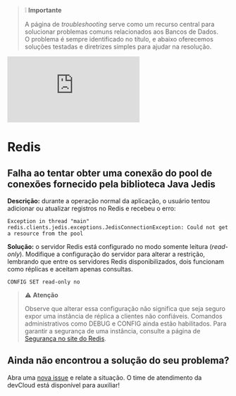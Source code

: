 > :grey_exclamation: **Importante** 
> 
> A página de *troubleshooting* serve como um recurso central para solucionar problemas comuns relacionados aos Bancos de Dados. <br>
>O problema é sempre identificado no título, e abaixo oferecemos soluções testadas e diretrizes simples para ajudar na resolução.

![](https://eni.bb.com.br/eni1/matomo.php?idsite=469&amp;rec=1&amp;url=https://fontes.intranet.bb.com.br/dev/publico/roteiros/-/blob/master/databases/troubleshooting.md&amp;action_name=databases/troubleshooting.md)

# Redis

## Falha ao tentar obter uma conexão do pool de conexões fornecido pela biblioteca Java Jedis

**Descrição:** durante a operação normal da aplicação, o usuário tentou adicionar ou atualizar registros no Redis e recebeu o erro:
```
Exception in thread "main" redis.clients.jedis.exceptions.JedisConnectionException: Could not get a resource from the pool
```
**Solução:** o servidor Redis está configurado no modo somente leitura (*read-only*). Modifique a configuração do servidor para alterar a restrição, lembrando que entre os servidores Redis disponibilizados, dois funcionam como réplicas e aceitam apenas consultas. <br> 
```
CONFIG SET read-only no
``` 
> :warning: **Atenção** 
> 
> Observe que alterar essa configuração não significa que seja seguro expor uma instância de réplica a clientes não confiáveis. Comandos administrativos como DEBUG e CONFIG ainda estão habilitados. Para garantir a segurança de uma instância, consulte a página de [Segurança no site do Redis](https://redis.io/docs/latest/operate/oss_and_stack/management/security/).

## Ainda não encontrou a solução do seu problema?
Abra uma [nova issue](https://fontes.intranet.bb.com.br/dev/publico/atendimento/-/issues) e relate a situação. O time de atendimento da devCloud está disponível para auxiliar!   
